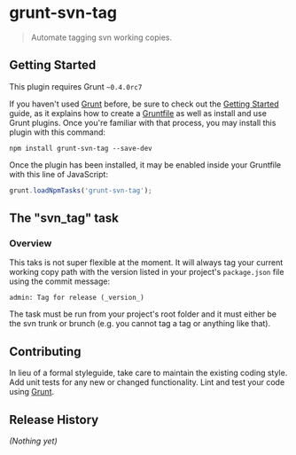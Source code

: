 # grunt-svn-tag

> Automate tagging svn working copies.

## Getting Started
This plugin requires Grunt `~0.4.0rc7`

If you haven't used [Grunt](http://gruntjs.com/) before, be sure to check out the [Getting Started](http://gruntjs.com/getting-started) guide, as it explains how to create a [Gruntfile](http://gruntjs.com/sample-gruntfile) as well as install and use Grunt plugins. Once you're familiar with that process, you may install this plugin with this command:

```shell
npm install grunt-svn-tag --save-dev
```

Once the plugin has been installed, it may be enabled inside your Gruntfile with this line of JavaScript:

```js
grunt.loadNpmTasks('grunt-svn-tag');
```

## The "svn_tag" task

### Overview
This taks is not super flexible at the moment. It will always tag your current
working copy path with the version listed in your project's `package.json` file
using the commit message:

```
admin: Tag for release (_version_)
```

The task must be run from your project's root folder and it must either be the
svn trunk or brunch (e.g. you cannot tag a tag or anything like that).

## Contributing
In lieu of a formal styleguide, take care to maintain the existing coding style. Add unit tests for any new or changed functionality. Lint and test your code using [Grunt](http://gruntjs.com/).

## Release History
_(Nothing yet)_
